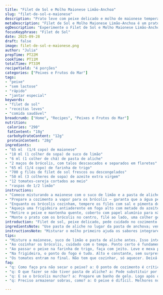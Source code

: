```yaml
---
title: "Filet de Sol e Molho Maionese Limão-Anchoa"
slug: "filet-de-sol-e-maionese"
description: "Prato leve com peixe delicado e molho de maionese temperado com limão e pasta de anchova, acompanhado de brócolis refogados e tomates-cereja. Preparado com técnicas simples, destacando controle de calor para textura perfeita no peixe e legumes al dente. Adaptado para paladar brasileiro com substituição da pasta de anchova por pasta de aliche, e leve ajuste nas medidas para mais sabor. Combina o frescor cítrico com o umami salgado, equilibrando cores e sabores. Ideal para almoços rápidos e jantares caprichados, sem lactose e sem nozes."
metaDescription: "Filet de Sol e Molho Maionese Limão-Anchoa é um prato leve, fresco e cheio de sabor. Perfeito para almoços rápidos e jantares especiais."
ogDescription: "Experimente o Filet de Sol e Molho Maionese Limão-Anchoa. Um prato equilibrado, ideal para qualquer ocasião. Prático, saboroso e sem lactose."
focusKeyphrase: "Filet de Sol"
date: 2025-09-28
draft: false
image: filet-de-sol-e-maionese.png
author: "Julia"
prepTime: PT22M
cookTime: PT11M
totalTime: PT33M
recipeYield: "4 porções"
categories: ["Peixes e Frutos do Mar"]
tags:
- "peixe"
- "sem lactose"
- "rápido"
- "jantar especial"
keywords:
- "filet de sol"
- "receitas leves"
- "comida saudável"
breadcrumb: ["Home", "Recipes", "Peixes e Frutos do Mar"]
nutrition: 
 calories: "290"
 fatContent: "18g"
 carbohydrateContent: "12g"
 proteinContent: "28g"
ingredients:
- "65 ml  (1/4 copo) de maionese"
- "18 ml (1 colher de sopa) de suco de limão"
- "6 ml (1 colher de chá) de pasta de aliche"
- "2 maços de brócolis, com talos descascados e separados em floretes"
- "65 ml (1/4 copo) de farinha de trigo"
- "700 g filés de filet de sol frescos ou descongelados"
- "50 ml (3 colheres de sopa) de azeite extra virgem"
- "12 tomates-cereja cortados ao meio"
- "raspas de 1/2 limão"
instructions:
- "Comece misturando a maionese com o suco de limão e a pasta de aliche numa tigela pequena. Reserve na geladeira para firmar sabor."
- "Prepare a cozimento a vapor para os brócolis – garanta que a água permaneça fervendo mas sem tocar o fundo da peneira ou escorredor. O ponto é aquele verde vibrante, firme, não mole nem cru."
- "Enquanto os brócolis cozinham, tempere os filés com sal e pimenta do reino moída na hora. Depois, passe-os na farinha de trigo com leveza, tirando o excesso com sacudida firme – isso evita farinha demais, que gera crosta pesada."
- "Aqueça uma frigideira antiaderente em fogo alto com metade do azeite. Sinta aquele cheiro de azeite quente. Coloque os filés, não mexa, deixe formar crostinha dourada. Uns 2 min cada lado, foto? Não, ouve o chiado firme e veja fica translúcido puro no centro."
- "Retire o peixe e mantenha quente, coberto com papel alumínio para não ressecar. Na mesma frigideira, acrescente o restante do azeite, joga os brócolis e salteia até ganharem leve dourado, mais textura e aroma braseado. Tomate entra no final, só pra aquecer, sem desmanchar."
- "Monte o prato com os brócolis no centro, filé ao lado, uma colher generosa do molho sobre o peixe. Finalize com os tomates cortados e raspas de limão por cima – aquele aroma cítrico que acorda o prato e dá frescor."
introduction: "Filet de sol, peixe delicado, pede cuidado no cozimento para não ficar seco nem mascado demais – cada minuto conta. Já o molho de maionese com limão e anchova traz um toque salgado e ácido que bem quebra o prato, não é só gordura. Gosto de refogar o brócolis pra manter o crocante com leve douradinho, que realça sabor. Tomate-cereja fresco entra pra cor, textura e equilíbrio, sem complicação. Nada de lactose ou nozes aqui, opção leve e saborosa em 30 minutos – ótimo quando rola improviso com fruta cítrica do mercado e aliche guardado na geladeira. É técnica simples, resultado cheio de caráter."
ingredientsNote: "Use pasta de aliche no lugar da pasta de anchova; vende fácil em mercados brasileiros e é mais suave, menos salgada, bom pra balancear. A farinha é branca comum, mas pode misturar integral se quiser mais textura. Para maionese, aproveite a de boa qualidade, se quiser fazer você, use limão siciliano e um fio de azeite para cortar doçura industrial. Brócolis, escolher do miolo firme, folhas verdes vibrantes, talos descascados facilitam cozimento. Se não tiver estuve, improvise com escorredor de metal sobre panela. O peixe pode ser tilápia se achar filet de sol difícil, resultado parecido. Tomates cereja fresquinhos fazem diferença visual e são doçura natural que sublinha o limão."
instructionsNote: "Misturar o molho primeiro ajuda os sabores integrarem enquanto o resto cozinha, ganha complexidade. O ponto do brócolis no vapor não é moído nem pedra, tem que sentir na mordida aquele ‘crack’ ligeiro – cozimento exagerado amarga e perde cor. Passar farinha no peixe elimina umidade na superfície, ferroada para fritar sem grudar, dourando certo, mas cuidado com pouco pra não virar crosta. Na frigideira, fogo alto é vital para definição de cor e não cozinhar demais por dentro, deve ficar úmido. Manter o peixe em warm evita ressecar na montagem. Saltear brócolis depois no azeite aquece a gordura, realça aroma, e tomate entra no fim para não desmanchar. Raspa de limão fresca finaliza aroma. Essencial – observe texturas e cheiros ao invés de relógio fixo; cozinha é experiência."
tips:
- "Misture a maionese, suco de limão e pasta de aliche antes. Isso integra os sabores. O molho vai ficar bem mais saboroso se descansar na geladeira. Não tenha pressa. Quanto mais tempo ele absorver os sabores, melhor o resultado. Gosto de usar pasta de aliche porque o sabor é mais leve. Tem que cuidar pra não exagerar na dose também."
- "Ao cozinhar os brócolis, cuidado com o tempo. Ponto certo é fundamental, aquele verde vibrante. Use água fervente, mas não deixe os floretes encostarem no fundo. O que quero é que fiquem firmes. É gosto pessoal. Se cozinhar de mais, perde a cor e o sabor. Deixá-los crocantes traz uma textura espetacular ao prato."
- "Ao passar o peixe na farinha de trigo, faça com jeito. Leve e mexa para tirar o excesso. Uma camada caberá. Não queremos uma crosta pesada. Assim, o peixe frita perfeito, é suculento. Use uma frigideira antiaderente para evitar grudar. O som do peixe chiando é uma delícia. E sim, escute o calor – sobe aquela onda de cheiro."
- "Na frigideira, o ponto do fogo é tudo. Alto e constante, sem surpresas. Contar dois minutos por lado é uma coisa. Mas o que uso aqui é o olhar e o cheiro. Veja se ele fica dourado. Não pode ficar seco. Mantê-lo aquecido em papel alumínio é importante. Não deixe de lado enquanto da atenção aos outros ingredientes."
- "Os tomates entram no final. Não tem que cozinhar, só aquecer. Deixá-los na frigideira por muito tempo desmancha. Isso não é bom. O que a gente quer é a doçura estourando na boca como contraste dos sabores. Finalizar com raspas de limão é o detalhe que faz a diferença. Aromatiza e dá um toque fresco."
faq:
- "q: Como faço pra não secar o peixe? a: O ponto de cozimento é crítico. Aqueça a frigideira, depois adicione o peixe sem mexer. Isso evita que ele perca a umidade. Use fogo alto, mas controle. Olhe o centro. Tem que ficar translúcido."
- "q: O que fazer se não tiver pasta de aliche? a: Pode substituir por mostarda, gosto diferente, mas fica gostoso. Ou então, azeite com um pouco de sal. Testei e funciona. Também dá uma boa base."
- "q: E se o brócolis murchar? a: Prepare um banho de gelo. Logo após o vapor, coloca em água gelada. Para dar aquele choque e manter a cor. Cozimento rápido é melhor. Não pode deixar muito tempo no vapor."
- "q: Preciso armazenar sobras, como? a: O peixe é difícil. Melhores no dia, mas posso manter na geladeira em recipiente hermético. Mas coma logo. O sabor se perde. Brócolis pode ficar por um dia ou dois."

---
```

